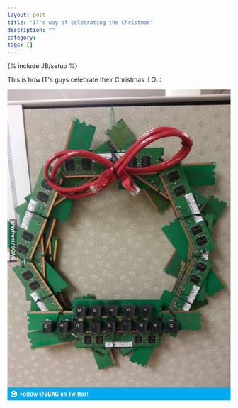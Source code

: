 ```yaml
---
layout: post
title: "IT's way of celebrating the Christmas"
description: ""
category: 
tags: []
---
```

{% include JB/setup %}

This is how IT's guys celebrate their Christmas :LOL:

![IT christmas](/files/2012-12-28-its-way-of-celebrating-the-christmas/christmas.jpg)